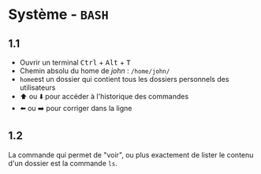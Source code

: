 # Système - `BASH`

## 1.1
- Ouvrir un terminal <kbd>Ctrl</kbd> + <kbd>Alt</kbd> + <kbd>T</kbd>
- Chemin absolu du home de *john* : `/home/john/`
- `home`est un dossier qui contient tous les dossiers personnels des utilisateurs
-  ⬆️ ou ⬇️ pour accéder à l'historique des commandes
-  ⬅️ ou ➡️ pour corriger dans la ligne

## 1.2
La commande qui permet de "voir", ou plus exactement de lister le contenu d'un dossier est la commande `ls`.

